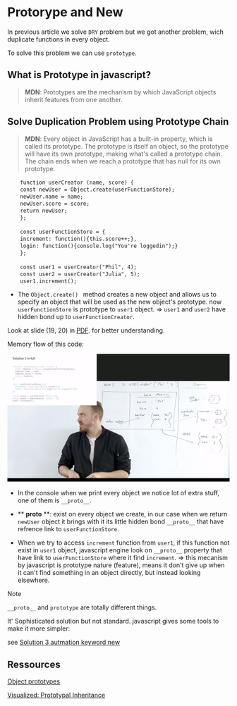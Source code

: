# Protorype and New

In previous article we solve `DRY` problem but we got another problem, wich duplicate functions in every object.

To solve this problem we can use `prototype`.

## What is Prototype in javascript?

> **MDN**: Prototypes are the mechanism by which JavaScript objects inherit features from one another.

## Solve Duplication Problem using Prototype Chain

> **MDN**: Every object in JavaScript has a built-in property, which is called its prototype. The prototype is itself an object, so the prototype will have its own prototype, making what's called a prototype chain. The chain ends when we reach a prototype that has null for its own prototype.

```
    function userCreator (name, score) {
    const newUser = Object.create(userFunctionStore);
    newUser.name = name;
    newUser.score = score;
    return newUser;
    };

    const userFunctionStore = {
    increment: function(){this.score++;},
    login: function(){console.log("You're loggedin");}
    };

    const user1 = userCreator("Phil", 4);
    const user2 = userCreator("Julia", 5);
    user1.increment();

```

- The `Object.create() ` method creates a new object and allows us to specify an object that will be used as the new object's prototype. now `userFunctionStore` is prototype to `user1` object. => `user1` and `user2` have hidden bond up to `userFunctionCreator`.

Look at slide (19, 20) in [PDF](javascript-hard-parts-oop.pdf). for better understanding.

Memory flow of this code:

![](images/img2.png?raw=true)


- In the console when we print every object we notice lot of extra stuff, one of them is `__proto__`.
- ** __proto__ **:  exist on every object we create, in our case when we return `newUser` object it brings with it its little hidden bond `__proto__` that have refrence link to `userFunctionStore`.

- When we try to access `increment` function from `user1`, if this function not exist in `user1` object, javascript engine look on `__proto__` property that have link to `userFunctionStore` where it find `increment`. => this mecanism by javascript is prototype nature (feature), means it don't give up when it can't find something in an object directly, but instead looking elsewhere.

> [!NOTE]  
> `__proto__` and `prototype` are totally different things.

It' Sophisticated solution but not standard. javascript gives some tools to make it more simpler:

see [Solution 3 autmation keyword new](4-New_Keyword.md)



## Ressources

[Object prototypes](https://developer.mozilla.org/en-US/docs/Learn/JavaScript/Objects/Object_prototypes)

[Visualized: Prototypal Inheritance](https://dev.to/lydiahallie/javascript-visualized-prototypal-inheritance-47co)

